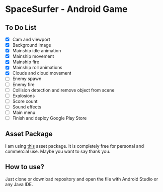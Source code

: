 # SpaceSurfer - Android Game

## To Do List
- [x] Cam and viewport
- [x] Background image
- [x] Mainship idle animation
- [x] Mainship movement
- [x] Mainship fire
- [x] Mainship roll animations
- [x] Clouds and cloud movement
- [ ] Enemy spawn
- [ ] Enemy fire
- [ ] Collision detection and remove object from scene
- [ ] Explosions
- [ ] Score count
- [ ] Sound effects
- [ ] Main menu
- [ ] Finish and deploy Google Play Store

## Asset Package
I am using [this](https://ansimuz.itch.io/spaceship-shooter-environment) asset package. It is completely free for personal and commercial use. Maybe you want to say thank you.

## How to use?
Just clone or download repository and open the file with Android Studio or any Java IDE.